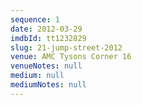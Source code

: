 ```yaml
---
sequence: 1
date: 2012-03-29
imdbId: tt1232829
slug: 21-jump-street-2012
venue: AMC Tysons Corner 16
venueNotes: null
medium: null
mediumNotes: null
---
```


